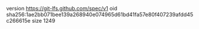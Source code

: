 version https://git-lfs.github.com/spec/v1
oid sha256:1ae2bb071bee139a268940e074965d61bd41fa57e80f407239afdd45c266615e
size 1249
